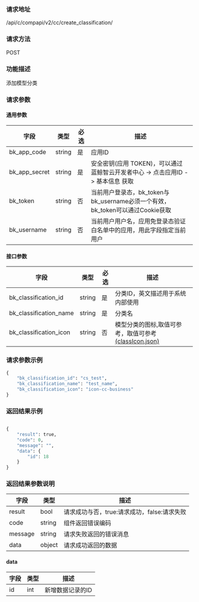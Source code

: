 
### 请求地址

/api/c/compapi/v2/cc/create_classification/



### 请求方法

POST


### 功能描述

添加模型分类

### 请求参数


#### 通用参数

| 字段 | 类型 | 必选 |  描述 |
|-----------|------------|--------|------------|
| bk_app_code  |  string    | 是 | 应用ID     |
| bk_app_secret|  string    | 是 | 安全密钥(应用 TOKEN)，可以通过 蓝鲸智云开发者中心 -&gt; 点击应用ID -&gt; 基本信息 获取 |
| bk_token     |  string    | 否 | 当前用户登录态，bk_token与bk_username必须一个有效，bk_token可以通过Cookie获取 |
| bk_username  |  string    | 否 | 当前用户用户名，应用免登录态验证白名单中的应用，用此字段指定当前用户 |

#### 接口参数

| 字段                       |  类型      | 必选   |  描述                                      |
|----------------------------|------------|--------|--------------------------------------------|
| bk_classification_id       | string     | 是     | 分类ID，英文描述用于系统内部使用           |
| bk_classification_name     | string     | 是     | 分类名     |
| bk_classification_icon     | string     | 否     | 模型分类的图标,取值可参考，取值可参考[(classIcon.json)](resource_define/classIcon.json)|



### 请求参数示例

```python
{
    "bk_classification_id": "cs_test",
    "bk_classification_name": "test_name",
    "bk_classification_icon": "icon-cc-business"
}
```

### 返回结果示例

```python

{
    "result": true,
    "code": 0,
    "message": "",
    "data": {
        "id": 18
    }
}
```

### 返回结果参数说明

| 字段      | 类型      | 描述      |
|-----------|-----------|-----------|
| result    | bool      | 请求成功与否，true:请求成功，false:请求失败 |
| code      | string    | 组件返回错误编码 |
| message   | string    | 请求失败返回的错误消息 |
| data      | object    | 请求成功返回的数据 |

#### data

| 字段       | 类型      | 描述                |
|----------- |-----------|--------------------|
| id         | int       | 新增数据记录的ID   |

